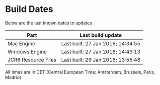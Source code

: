 # Build Dates

Below are the last known dates to updates

Part | Last build update
-----|-----
Mac Engine | Last built: 27 Jan 2016; 14:34:55
Windows Engine | Last built: 27 Jan 2016; 14:43:13
JCR6 Resource Files | Last built: 29 Jan 2016; 13:55:48
All times are in CET (Central European Time: Amsterdam, Brussels, Paris, Madrid)



